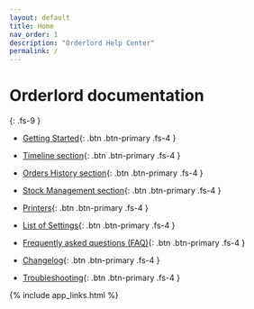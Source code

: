 ```yaml
---
layout: default
title: Home
nav_order: 1
description: "Orderlord Help Center"
permalink: /
---
```


# Orderlord documentation
{: .fs-9 }

- [Getting Started](getting-started){: .btn .btn-primary .fs-4 }

- [Timeline section](timeline-section){: .btn .btn-primary .fs-4 }

- [Orders History section](orders-history-section){: .btn .btn-primary .fs-4 }

- [Stock Management section](stock-management-section){: .btn .btn-primary .fs-4 }

- [Printers](printers){: .btn .btn-primary .fs-4 }

- [List of Settings](list-of-settings){: .btn .btn-primary .fs-4 }

- [Frequently asked questions (FAQ)](frequently-asked-questions-faq){: .btn .btn-primary .fs-4 }

- [Changelog](changelog){: .btn .btn-primary .fs-4 }

- [Troubleshooting](troubleshooting){: .btn .btn-primary .fs-4 }

{% include app_links.html %}
